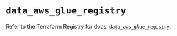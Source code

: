 # `data_aws_glue_registry`

Refer to the Terraform Registry for docs: [`data_aws_glue_registry`](https://registry.terraform.io/providers/hashicorp/aws/6.7.0/docs/data-sources/glue_registry).
